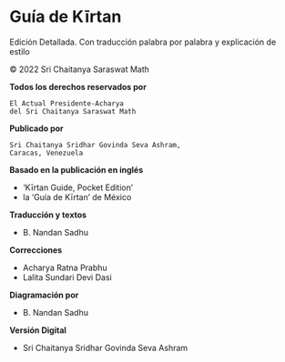 # Guía de Kīrtan

Edición Detallada. Con traducción palabra por palabra y explicación de estilo

© 2022 Sri Chaitanya Saraswat Math

**Todos los derechos reservados por**

    El Actual Presidente-Acharya
    del Sri Chaitanya Saraswat Math

**Publicado por**

    Sri Chaitanya Sridhar Govinda Seva Ashram,
    Caracas, Venezuela

**Basado en la publicación en inglés**
 * ‘Kīrtan Guide, Pocket Edition’
 * la ‘Guía de Kīrtan’ de México

**Traducción y textos**
 * B. Nandan Sadhu

**Correcciones**
 * Acharya Ratna Prabhu
 * Lalita Sundari Devi Dasi

**Diagramación por**
 * B. Nandan Sadhu

**Versión Digital**
 * Sri Chaitanya Sridhar Govinda Seva Ashram
